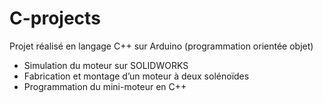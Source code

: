 # C-projects

Projet réalisé en langage C++ sur Arduino (programmation orientée objet)

- Simulation du moteur sur SOLIDWORKS
- Fabrication et montage d’un moteur à deux solénoïdes
- Programmation du mini-moteur en C++
